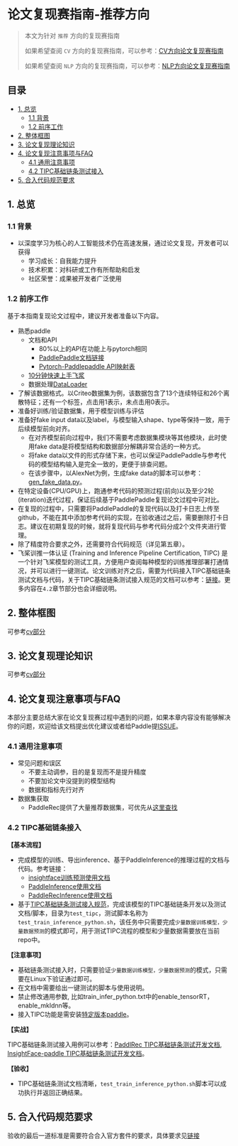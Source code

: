 # 论文复现赛指南-推荐方向

> 本文为针对 `推荐` 方向的复现赛指南
> 
> 如果希望查阅 `CV` 方向的复现赛指南，可以参考：[CV方向论文复现赛指南](./ArticleReproduction_CV.md)
> 
> 如果希望查阅 `NLP` 方向的复现赛指南，可以参考：[NLP方向论文复现赛指南](./ArticleReproduction_NLP.md)

## 目录

- [1. 总览](#1)
    - [1.1 背景](#1.1)
    - [1.2 前序工作](#1.2)
- [2. 整体框图](#2)
- [3. 论文复现理论知识](#3)
- [4. 论文复现注意事项与FAQ](#4)
    - [4.1 通用注意事项](#4.0)
    - [4.2 TIPC基础链条测试接入](#4.1)
- [5. 合入代码规范要求](#5)

<a name="1"></a>
## 1. 总览

<a name="1.1"></a>
### 1.1 背景

* 以深度学习为核心的人工智能技术仍在高速发展，通过论文复现，开发者可以获得
    * 学习成长：自我能力提升
    * 技术积累：对科研或工作有所帮助和启发
    * 社区荣誉：成果被开发者广泛使用

<a name="1.2"></a>
### 1.2 前序工作

基于本指南复现论文过程中，建议开发者准备以下内容。

* 熟悉paddle
    * 文档和API
        * 80%以上的API在功能上与pytorch相同
        * [PaddlePaddle文档链接](https://www.paddlepaddle.org.cn/documentation/docs/zh/guides/index_cn.html)
        * [Pytorch-Paddlepaddle API映射表](https://www.paddlepaddle.org.cn/documentation/docs/zh/guides/08_api_mapping/pytorch_api_mapping_cn.html)
    * [10分钟快速上手飞浆](https://www.paddlepaddle.org.cn/documentation/docs/zh/guides/02_paddle2.0_develop/01_quick_start_cn.html)
    * 数据处理[DataLoader](https://www.paddlepaddle.org.cn/documentation/docs/zh/develop/api/paddle/io/DataLoader_cn.html)
* 了解该数据格式。以Criteo数据集为例，该数据包含了13个连续特征和26个离散特征；还有一个标签，点击用1表示，未点击用0表示。
* 准备好训练/验证数据集，用于模型训练与评估
* 准备好fake input data以及label，与模型输入shape、type等保持一致，用于后续模型前向对齐。
    * 在对齐模型前向过程中，我们不需要考虑数据集模块等其他模块，此时使用fake data是将模型结构和数据部分解耦非常合适的一种方式。
    * 将fake data以文件的形式存储下来，也可以保证PaddlePaddle与参考代码的模型结构输入是完全一致的，更便于排查问题。
    * 在该步骤中，以AlexNet为例，生成fake data的脚本可以参考：[gen_fake_data.py](https://github.com/littletomatodonkey/AlexNet-Prod/blob/master/pipeline/fake_data/gen_fake_data.py)。
* 在特定设备(CPU/GPU)上，跑通参考代码的预测过程(前向)以及至少2轮(iteration)迭代过程，保证后续基于PaddlePaddle复现论文过程中可对比。
* 在复现的过程中，只需要将PaddlePaddle的复现代码以及打卡日志上传至github，不能在其中添加参考代码的实现，在验收通过之后，需要删除打卡日志。建议在初期复现的时候，就将复现代码与参考代码分成2个文件夹进行管理。
* 除了精度符合要求之外，还需要符合代码规范（详见第五章）。
* 飞桨训推一体认证 (Training and Inference Pipeline Certification, TIPC) 是一个针对飞桨模型的测试工具，方便用户查阅每种模型的训练推理部署打通情况，并可以进行一键测试。论文训练对齐之后，需要为代码接入TIPC基础链条测试文档与代码，关于TIPC基础链条测试接入规范的文档可以参考：[链接](https://github.com/PaddlePaddle/models/blob/tipc/docs/tipc_test/development_specification_docs/train_infer_python.md)。更多内容在`4.2`章节部分也会详细说明。


<a name="2"></a>
## 2. 整体框图
可参考[cv部分](https://github.com/PaddlePaddle/models/blob/tipc/docs/lwfx/ThesisReproduction_CV.md)

<a name="3"></a>
## 3. 论文复现理论知识
可参考[cv部分](https://github.com/PaddlePaddle/models/blob/tipc/docs/lwfx/ThesisReproduction_CV.md)

<a name="4"></a>
## 4. 论文复现注意事项与FAQ

本部分主要总结大家在论文复现赛过程中遇到的问题，如果本章内容没有能够解决你的问题，欢迎给该文档提出优化建议或者给Paddle提[ISSUE](https://github.com/PaddlePaddle/Paddle/issues/new/choose)。

<a name="4.0"></a>
### 4.1 通用注意事项

* 常见问题和误区
    * 不要主动调参，目的是复现而不是提升精度
    * 不要加论文中没提到的模型结构
    * 数据和指标先行对齐
* 数据集获取
    * PaddleRec提供了大量推荐数据集，可优先从[这里查找](https://github.com/PaddlePaddle/PaddleRec/tree/master/datasets)
    
<a name="4.1"></a>
### 4.2 TIPC基础链条接入

**【基本流程】**

* 完成模型的训练、导出inference、基于PaddleInference的推理过程的文档与代码。参考链接：
    * [insightface训练预测使用文档](https://github.com/deepinsight/insightface/blob/master/recognition/arcface_paddle/README_cn.md)
    * [PaddleInference使用文档](https://www.paddlepaddle.org.cn/documentation/docs/zh/guides/05_inference_deployment/inference/inference_cn.html)
    * [PaddleRecInference使用文档](https://github.com/PaddlePaddle/PaddleRec/blob/master/doc/inference.md)
* 基于[TIPC基础链条测试接入规范](https://github.com/PaddlePaddle/models/blob/tipc/docs/tipc_test/development_specification_docs/train_infer_python.md)，完成该模型的TIPC基础链条开发以及测试文档/脚本，目录为`test_tipc`，测试脚本名称为`test_train_inference_python.sh`，该任务中只需要完成`少量数据训练模型，少量数据预测`的模式即可，用于测试TIPC流程的模型和少量数据需要放在当前repo中。


**【注意事项】**

* 基础链条测试接入时，只需要验证`少量数据训练模型，少量数据预测`的模式，只需要在Linux下验证通过即可。
* 在文档中需要给出一键测试的脚本与使用说明。
* 禁止修改通用参数, 比如train_infer_python.txt中的enable_tensorRT，enable_mkldnn等。 
* 接入TIPC功能是需安装[特定版本paddle](https://paddleinference.paddlepaddle.org.cn/master/user_guides/download_lib.html#python)。

**【实战】**

TIPC基础链条测试接入用例可以参考：[PaddlRec TIPC基础链条测试开发文档](https://github.com/PaddlePaddle/PaddleRec/tree/master/test_tipc), [InsightFace-paddle TIPC基础链条测试开发文档](https://github.com/deepinsight/insightface/blob/master/recognition/arcface_paddle/test_tipc/readme.md)。


**【验收】**

* TIPC基础链条测试文档清晰，`test_train_inference_python.sh`脚本可以成功执行并返回正确结果。

<a name="5"></a>
## 5. 合入代码规范要求

验收的最后一道标准是需要符合合入官方套件的要求，具体要求见[链接](https://github.com/PaddlePaddle/PaddleRec/blob/master/doc/contribute.md)


